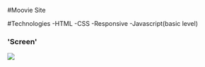 #Moovie Site

#Technologies
-HTML
-CSS
-Responsive
-Javascript(basic level)

### 'Screen'

![](project.gif)